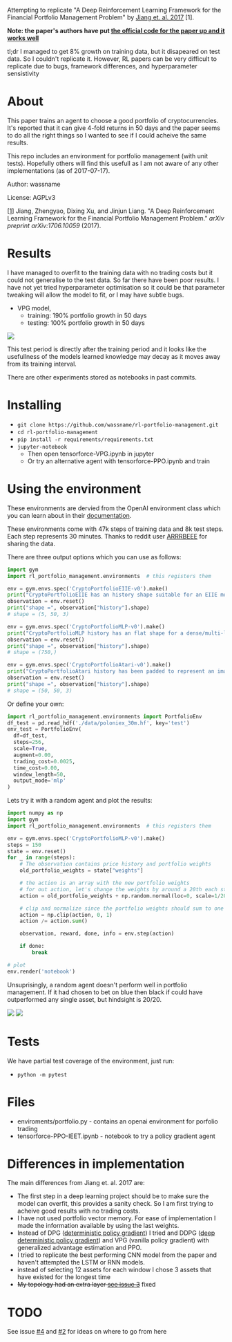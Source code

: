 Attempting to replicate "A Deep Reinforcement Learning Framework for the Financial Portfolio Management Problem" by [Jiang et. al. 2017](https://arxiv.org/abs/1706.10059) [1].

**Note: the paper's authors have put [the official code for the paper up and it works well](https://github.com/ZhengyaoJiang/PGPortfolio)**

tl;dr I managed to get 8% growth on training data, but it disapeared on test data. So I couldn't replicate it. However, RL papers can be very difficult to replicate due to bugs, framework differences, and hyperparameter sensistivity 

# About

This paper trains an agent to choose a good portfolio of cryptocurrencies. It's reported that it can give 4-fold returns in 50 days and the paper seems to do all the right things so I wanted to see if I could acheive the same results.

This repo includes an environment for portfolio management (with unit tests). Hopefully others will find this usefull as I am not aware of any other implementations (as of 2017-07-17).

Author: wassname

License: AGPLv3

[[1](https://arxiv.org/abs/1706.10059)] Jiang, Zhengyao, Dixing Xu, and Jinjun Liang. "A Deep Reinforcement Learning Framework for the Financial Portfolio Management Problem." *arXiv preprint arXiv:1706.10059* (2017).

# Results

I have managed to overfit to the training data with no trading costs but it could not generalise to the test data. So far there have been poor results. I have not yet tried hyperparameter optimisation so it could be that parameter tweaking will allow the model to fit, or I may have subtle bugs.

- VPG model,
  - training: 190% portfolio growth in 50 days
  - testing: 100% portfolio growth in 50 days

![](https://raw.githubusercontent.com/wassname/rl-portfolio-management/8c74f136765f621eb45d484553b9f778e9243a84/docs/tensorforce-VPG-test.png)

This test period is directly after the training period and it looks like the usefullness of the models learned knowledge may decay as it moves away from its training interval.

There are other experiments stored as notebooks in past commits.

# Installing

- `git clone https://github.com/wassname/rl-portfolio-management.git`
- `cd rl-portfolio-management`
- `pip install -r requirements/requirements.txt`
- `jupyter-notebook`
    - Then open tensorforce-VPG.ipynb in jupyter
    - Or try an alternative agent  with tensorforce-PPO.ipynb and train


# Using the environment

These environments are dervied from the OpenAI environment class which you can learn about in their [documentation](https://gym.openai.com/docs/).


These environments come with 47k steps of training data and 8k test steps. Each step represents 30 minutes. Thanks to reddit user [ARRRBEEE](https://www.reddit.com/r/BitcoinMarkets/comments/694q0a/historical_pricing_data_for_poloniex_btceth_pairs) for sharing the data.

There are three output options which you can use as follows:

```py
import gym
import rl_portfolio_management.environments  # this registers them

env = gym.envs.spec('CryptoPortfolioEIIE-v0').make()
print("CryptoPortfolioEIIE has an history shape suitable for an EIIE model (see https://arxiv.org/abs/1706.10059)")
observation = env.reset()
print("shape =", observation["history"].shape)
# shape = (5, 50, 3)

env = gym.envs.spec('CryptoPortfolioMLP-v0').make()
print("CryptoPortfolioMLP history has an flat shape for a dense/multi-layer perceptron model")
observation = env.reset()
print("shape =", observation["history"].shape)
# shape = (750,)

env = gym.envs.spec('CryptoPortfolioAtari-v0').make()
print("CryptoPortfolioAtari history has been padded to represent an image so you can reuse models tuned on Atari games")
observation = env.reset()
print("shape =", observation["history"].shape)
# shape = (50, 50, 3)
```

Or define your own:
```py
import rl_portfolio_management.environments import PortfolioEnv
df_test = pd.read_hdf('./data/poloniex_30m.hf', key='test')
env_test = PortfolioEnv(
  df=df_test,
  steps=256,
  scale=True,
  augment=0.00,
  trading_cost=0.0025,
  time_cost=0.00,
  window_length=50,
  output_mode='mlp'
)
```

Lets try it with a random agent and plot the results:


```py
import numpy as np
import gym
import rl_portfolio_management.environments  # this registers them

env = gym.envs.spec('CryptoPortfolioMLP-v0').make()
steps = 150
state = env.reset()
for _ in range(steps):
    # The observation contains price history and portfolio weights
    old_portfolio_weights = state["weights"]

    # the action is an array with the new portfolio weights
    # for out action, let's change the weights by around a 20th each step
    action = old_portfolio_weights + np.random.normal(loc=0, scale=1/20., size=(4,))

    # clip and normalize since the portfolio weights should sum to one
    action = np.clip(action, 0, 1)
    action /= action.sum()

    observation, reward, done, info = env.step(action)

    if done:
        break

# plot
env.render('notebook')
```

Unsuprisingly, a random agent doesn't perform well in portfolio management. If it had chosen to bet on blue then black if could have outperformed any single asset, but hindsight is 20/20.

![](docs/img/price_performance.png)
![](docs/img/weights.png)



# Tests

We have partial test coverage of the environment, just run:

- `python -m pytest`


# Files

- enviroments/portfolio.py - contains an openai environment for porfolio trading
- tensorforce-PPO-IEET.ipynb - notebook to try a policy gradient agent

# Differences in implementation

The main differences from Jiang et. al. 2017 are:

- The first step in a deep learning project should be to make sure the model can overfit, this provides a sanity check. So I am first trying to acheive good results with no trading costs.
- I have not used portfolio vector memory. For ease of implementation I made the information available by using the last weights.
- Instead of DPG ([deterministic policy gradient](http://jmlr.org/proceedings/papers/v32/silver14.pdf)) I tried and DDPG ([deep deterministic policy gradient]( http://arxiv.org/pdf/1509.02971v2.pdf)) and VPG (vanilla policy gradient) with generalized advantage estimation and PPO.
- I tried to replicate the best performing CNN model from the paper and haven't attempted the LSTM or RNN models.
- instead of selecting 12 assets for each window I chose 3 assets that have existed for the longest time
- ~~My topology had an extra layer [see issue 3](https://github.com/wassname/rl-portfolio-management/issues/3)~~ fixed

# TODO

See issue [#4](https://github.com/wassname/rl-portfolio-management/issues/4) and [#2](https://github.com/wassname/rl-portfolio-management/issues/2) for ideas on where to go from here
